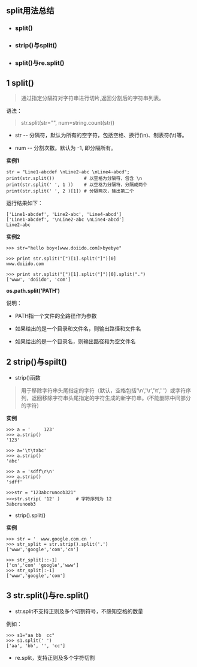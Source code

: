 ## split用法总结
+ ### split()
+ ### strip()与split()
+ ### split()与re.split()
## 1 split()
>通过指定分隔符对字符串进行切片,返回分割后的字符串列表。

语法：

>str.split(str="", num=string.count(str))

+ str -- 分隔符，默认为所有的空字符，包括空格、换行(\n)、制表符(\t)等。

+ num -- 分割次数。默认为 -1, 即分隔所有。

**实例1**
```
str = "Line1-abcdef \nLine2-abc \nLine4-abcd";
print(str.split())           # 以空格为分隔符，包含 \n
print(str.split(' ', 1 ))    # 以空格为分隔符，分隔成两个
print(str.split(' ', 2 )[1]) # 分隔两次，输出第二个
```
运行结果如下：
```
['Line1-abcdef', 'Line2-abc', 'Line4-abcd']
['Line1-abcdef', '\nLine2-abc \nLine4-abcd']
Line2-abc
```

**实例2**
```
>>> str="hello boy<[www.doiido.com]>byebye"

>>> print str.split("[")[1].split("]")[0]
www.doiido.com

>>> print str.split("[")[1].split("]")[0].split(".")
['www', 'doiido', 'com']
```
**os.path.split('PATH')**

说明：
+ PATH指一个文件的全路径作为参数

+ 如果给出的是一个目录和文件名，则输出路径和文件名

+ 如果给出的是一个目录名，则输出路径和为空文件名

## 2 strip()与spilt()
+ strip()函数

>用于移除字符串头尾指定的字符（默认，空格包括'\n','\r','\t',' '）或字符序列，返回移除字符串头尾指定的字符生成的新字符串。(不能删除中间部分的字符)

**实例**
```
>>> a = '     123'
>>> a.strip()
'123'

>>> a='\t\tabc'
>>> a.strip()
'abc'

>>> a = 'sdff\r\n'
>>> a.strip()
'sdff'
```
```
>>>str = "123abcrunoob321"
>>>str.strip( '12' )      # 字符序列为 12
3abcrunoob3
```
+ strip().split()

**实例**
```
>>> str = '  www.google.com.cn '
>>> str_split = str.strip().split('.')
['www','google','com','cn']

>>> str_split[::-1]
['cn','com' 'google','www']
>>> str_split[:-1]
['www','google','com']
```

## 3 str.split()与re.split()
+ str.split不支持正则及多个切割符号，不感知空格的数量

例如：
```
>>> s1="aa bb  cc"
>>> s1.split(' ')
['aa', 'bb', '', 'cc']
```
+ re.split，支持正则及多个字符切割



